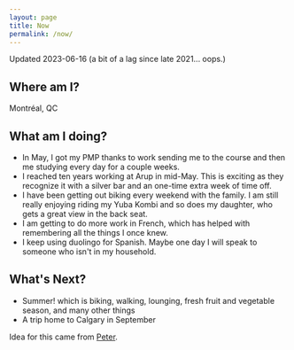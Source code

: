 ```yaml
---
layout: page
title: Now
permalink: /now/
---
```


Updated 2023-06-16 (a bit of a lag since late 2021... oops.)

## Where am I?

Montréal, QC

## What am I doing?

- In May, I got my PMP thanks to work sending me to the course and then me studying every day for a couple weeks.
- I reached ten years working at Arup in mid-May. This is exciting as they recognize it with a silver bar and an one-time extra week of time off.
- I have been getting out biking every weekend with the family. I am still really enjoying riding my Yuba Kombi and so does my daughter, who gets a great view in the back seat.
- I am getting to do more work in French, which has helped with remembering all the things I once knew.
- I keep using duolingo for Spanish. Maybe one day I will speak to someone who isn't in my household.

## What's Next?

- Summer! which is biking, walking, lounging, fresh fruit and vegetable season, and many other things
- A trip home to Calgary in September


Idea for this came from [Peter](https://ruk.ca/content/what-am-i-doing-now "What am I doing /now").